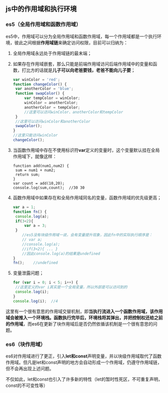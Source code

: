 ## js中的作用域和执行环境

### es5（全局作用域和函数作用域）

​	es5中，作用域可以分为全局作用域和函数作用域，每一个作用域都是一个执行环境，彼此之间根据**作用域链**来确定访问权限，目前可以归纳为：

1. 全局作用域永远处于作用域链的最末端；

2. 如果存在作用域嵌套，那么只能是前端作用域访问后端作用域中的变量和函数，打比方的话就是**儿子可以向老爸要钱，老爸不能向儿子要**；

   ```js
   var winColor = 'red';
   function changeColor() {
   	var anotherColor = 'blue';
   	function swapColor() {
   		var tempColor = winColor;
   		winColor = anotherColor;
   		anotherColor = tempColor;
   		//这里可以访问winColor、anotherColor和tempColor
   	}
   	//这里可以访问winColor和anotherColor
   	swapColor();
   }
   //这里只能访问winColor
   changeColor();
   ```

3. 当函数作用域中存在不使用标识符**var**定义的变量时，这个变量默认挂在全局作用域下，就像这样：

   ```JS
   function add(num1,num2) {
   	sum = num1 + num2;
   	return sum;
   }
   var count = add(10,20);
   console.log(sum,count);	//30 30
   ```

4. 函数作用域中如果存在和全局作用域同名的变量，函数作用域的优先级更高；

   ```js
   var a = 1;
   function fn() {
   	console.log(a);
   	if(3<2){
   		var a = 3;
   	}
       //es5没有块级作用域一说，会有变量提升现象，因此fn中的实际执行顺序是：
       // var a;
       //console.log(a);
       //if(3<2){ ... }
       //因此console.log(a)的结果是undefined
   }
   fn();	//undefined
   ```

5. 变量泄露问题；

   ```js
   for (var i = 0; i < 5; i++) {
   	//这里定义的var i其实是一个全局变量，所以外部是可以访问到的
   	console.log(i);
   }
   console.log(i);	//4
   ```

​	这里有一个很有意思的作用域交替机制，即**当执行流进入一个函数作用域，该作用域会被推入一个环境栈。函数执行完毕后，环境栈将其弹出，并把控制权还给之前的作用域**，而es6在更新了块作用域后是否仍然依循该机制是一个很有意思的问题。

### es6（块作用域）

​	es6对作用域进行了更正，引入**let和const**声明变量，并以块级作用域取代了函数作用域。但凡是let和const声明的地方会自动形成一个作用域，仍遵守作用域链，但不会再出现上述问题。

​	不仅如此，let和const也引入了许多新的特性（let的暂时性死区，不可重复声明，const的不可变性等）

​	

